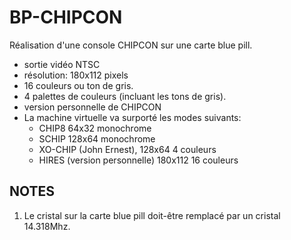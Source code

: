 BP-CHIPCON
=

Réalisation d'une console CHIPCON sur une carte blue pill.

* sortie vidéo NTSC
* résolution: 180x112 pixels
* 16 couleurs ou ton de gris.
* 4 palettes de couleurs (incluant les tons de gris).
* version personnelle de CHIPCON
* La machine virtuelle va surporté les modes suivants:
  * CHIP8 64x32 monochrome
  * SCHIP 128x64 monochrome
  * XO-CHIP (John Ernest), 128x64  4 couleurs
  * HIRES (version personnelle) 180x112 16 couleurs

NOTES
-

1. Le cristal sur la carte blue pill doit-être remplacé par un cristal 14.318Mhz.

